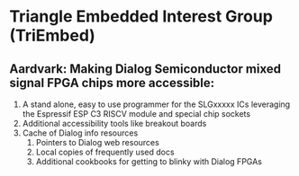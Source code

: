 # Triangle Embedded Interest Group (TriEmbed)
## Aardvark: Making Dialog Semiconductor mixed signal FPGA chips more accessible:
1. A stand alone, easy to use programmer for the SLGxxxxx ICs leveraging the Espressif ESP C3 RISCV module and special chip sockets
2. Additional accessibility tools like breakout boards
3. Cache of Dialog info resources
   1. Pointers to Dialog web resources
   2. Local copies of frequently used docs
   3. Additional cookbooks for getting to blinky with Dialog FPGAs 

